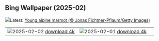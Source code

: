 ## Bing Wallpaper (2025-02)
![](https://www.bing.com/th?id=OHR.AustriaMarmot_EN-CA2613536224_UHD.jpg&w=1000)Latest: [Young alpine marmot (© Jonas Fichtner-Pflaum/Getty Images)](https://www.bing.com/th?id=OHR.AustriaMarmot_EN-CA2613536224_UHD.jpg)

|      |      |      |
| :----: | :----: | :----: |
|![](https://www.bing.com/th?id=OHR.OrdesaSpain_EN-CA2671146854_UHD.jpg&pid=hp&w=384&h=216&rs=1&c=4)2025-02-02 [download 4k](https://www.bing.com/th?id=OHR.OrdesaSpain_EN-CA2671146854_UHD.jpg)|![](https://www.bing.com/th?id=OHR.PlainsZebra_EN-CA2255570448_UHD.jpg&pid=hp&w=384&h=216&rs=1&c=4)2025-02-01 [download 4k](https://www.bing.com/th?id=OHR.PlainsZebra_EN-CA2255570448_UHD.jpg)|